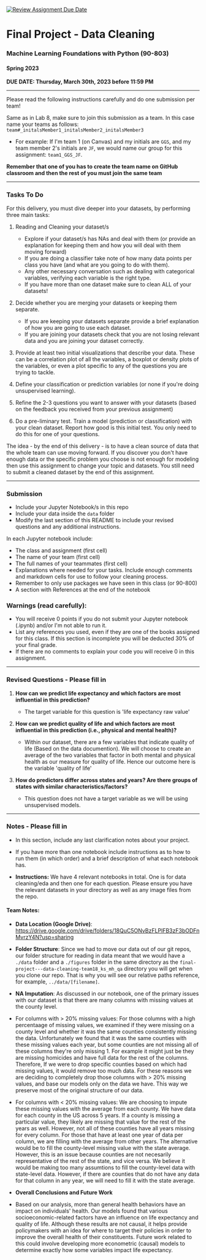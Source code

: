 [![Review Assignment Due Date](https://classroom.github.com/assets/deadline-readme-button-8d59dc4de5201274e310e4c54b9627a8934c3b88527886e3b421487c677d23eb.svg)](https://classroom.github.com/a/Hf055y1F)
# Final Project - Data Cleaning
### Machine Learning Foundations with Python (90-803)
#### Spring 2023


**DUE DATE: Thursday, March 30th, 2023 before 11:59 PM**


---

Please read the following instructions carefully and do one submission per team!

Same as in Lab 8, make sure to join this submission as a team. In this case name your teams as follows: `team#_initalsMember1_initalsMember2_initalsMember3`

- For example: If I'm team 1 (on Canvas) and my initials are `GGS`, and my team member 2's initials are `JF`, we would name our group for this assignment: `team1_GGS_JF`.

**Remember that one of you has to create the team name on GitHub classroom and then the rest of you must join the same team**

---

### Tasks To Do

For this delivery, you must dive deeper into your datasets, by performing three main tasks:

1. Reading and Cleaning your dataset/s 

	- Explore if your dataset/s has NAs and deal with them (or provide an explanation for keeping them and how you will deal with them moving forward)
	- If you are doing a classifier take note of how many data points per class you have (and what are you going to do with them).
	- Any other necessary conversation such as dealing with categorical variables, verifying each variable is the right type.
	-  If you have more than one dataset make sure to clean ALL of your datasets!

2. Decide whether you are merging your datasets or keeping them separate.
	- If you are keeping your datasets separate provide a brief explanation of how you are going to use each dataset.
	- If you are joining your datasets check that you are not losing relevant data and you are joining your dataset correctly.

3. Provide at least two initial visualizations that describe your data. These can be a correlation plot of all the variables, a boxplot or density plots of the variables, or even a plot specific to any of the questions you are trying to tackle.

4. Define your classification or prediction variables (or none if you're doing unsupervised learning). 

5. Refine the 2-3 questions you want to answer with your datasets (based on the feedback you received from your previous assignment)

6. Do a pre-liminary test. Train a model (prediction or classification) with your clean dataset. Report how good is this initial test. You only need to do this for one of your questions.



The idea - by the end of this delivery - is to have a clean source of data that the whole team can use moving forward. If you discover you don't have enough data or the specific problem you choose is not enough for modeling then use this assignment to change your topic and datasets. You still need to submit a cleaned dataset by the end of this assignment.

---

### Submission

- Include your Jupyter Notebook/s in this repo
- Include your data inside the `data` folder
- Modify the last section of this README to include your revised questions and any additional instructions.

In each Jupyter notebook include:

- The class and assignment (first cell)
- The name of your team (first cell)
- The full names of your teammates (first cell)
- Explanations where needed for your tasks. Include enough comments and markdown cells for use to follow your cleaning process.
- Remember to only use packages we have seen in this class (or 90-800)
- A section with References at the end of the notebook


### Warnings (read carefully):

- You will receive 0 points if you do not submit your Jupyter notebook (.ipynb) and/or I'm not able to run it.
- List any references you used, even if they are one of the books assigned for this class. If this section is incomplete you will be deducted 30% of your final grade.
- If there are no comments to explain your code you will receive 0 in this assignment.

---

### Revised Questions - Please fill in
1. **How can we predict life expectancy and which factors are most influential in this prediction?**

    - The target variable for this question is 'life expectancy raw value'
    
    
2. **How can we predict quality of life and which factors are most influential in this prediction (i.e., physical and mental health)?**

    - Within our dataset, there are a few variables that indicate quality of life (Based on the data documention). We will choose to create an average of the two variables that factor in both mental and physical health as our measure for quality of life. Hence our outcome here is the variable 'quality of life'
    
    
3. **How do predictors differ across states and years? Are there groups of states with similar characteristics/factors?**

    - This question does not have a target variable as we will be using unsupervised models.


---

### Notes - Please fill in

- In this section, include any last clarification notes about your project.
- If you have more than one notebook include instructions as to how to run them (in which order) and a brief description of what each notebook has.

- **Instructions:** We have 4 relevant notebooks in total. One is for data cleaning/eda and then one for each question. Please ensure you have the relevant datasets in your directory as well as any image files from the repo. 


#### Team Notes:
- **Data Location (Google Drive)**: https://drive.google.com/drive/folders/18QuC5ONvBzFLPlFB3zF3bODFnMvrzY4N?usp=sharing
- **Folder Structure**: Since we had to move our data out of our git repos, our folder structure for reading in data meant that we would have a `./data` folder and a `./figures` folder in the same directory as the `final-project---data-cleaning-team18_ks_mh_qa` directory you will get when you clone our repo. That is why you will see our relative paths reference, for example, `../data/[filename]`.
- **NA Imputation**: As discussed in our notebook, one of the primary issues with our dataset is that there are many columns with missing values at the county level. 
- For columns with > 20% missing values: For those columns with a high percentaage of missing values, we examined if they were missing on a county level and whether it was the same counties consistently missing the data. Unfortunately we found that it was the same counties with these missing values each year, but some counties are not missing all of these columns they're only missing 1. For example it might just be they are missing homicides and have full data for the rest of the columns. Therefore, If we were to drop specific counties based on which had missing values, it would remove too much data. For these reasons we are deciding to completely drop those columns with > 20% missing values, and base our models only on the data we have. This way we preserve most of the original structure of our data.

- For columns with < 20% missing values: We are choosing to impute these missing values with the average from each county.
We have data for each county in the US across 5 years. If a county is missing a particular value, they likely are missing that value for the rest of the years as well. However, not all of these counties have all years missing for every column. For those that have at least one year of data per column, we are filling with the average from other years. The alternative would be to fill the county-level missing value with the state average. However, this is an issue because counties are not necesarily representative of the rest of the state, and vice versa. We believe it would be making too many assumtions to fill the county-level data with state-level data. However, if there are counties that do not have any data for that column in any year, we will need to fill it with the state average.


- **Overall Conclusions and Future Work**
- Based on our analysis, more than general health behaviors have an impact on individuals' health. Our models found that various socioeconomic-related factors have an influence on life expectancy and quality of life. Although these results are not causal, it helps provide policymakers with an idea for where to target their policies in order to improve the overall health of their constituents. Future work related to this could involve developing more econometric (causal) models to determine exactly how some variables impact life expectancy. 
